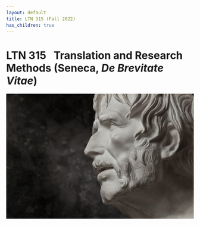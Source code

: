 ```yaml
---
layout: default
title: LTN 315 (Fall 2022)
has_children: true
---
```


# LTN 315 &nbsp; Translation and Research Methods (Seneca, *De Brevitate Vitae*)

![Seneca](seneca.png)